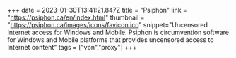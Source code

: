 +++
date = 2023-01-30T13:41:21.847Z
title = "Psiphon"
link = "https://psiphon.ca/en/index.html"
thumbnail = "https://psiphon.ca/images/icons/favicon.ico"
snippet="Uncensored Internet access for Windows and Mobile. Psiphon is circumvention software for Windows and Mobile platforms that provides uncensored access to Internet content"
tags = ["vpn","proxy"]
+++
